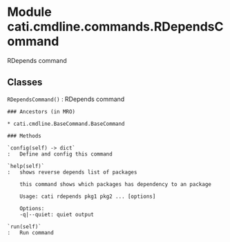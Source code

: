 Module cati.cmdline.commands.RDependsCommand
============================================
RDepends command

Classes
-------

`RDependsCommand()`
:   RDepends command

    ### Ancestors (in MRO)

    * cati.cmdline.BaseCommand.BaseCommand

    ### Methods

    `config(self) ‑> dict`
    :   Define and config this command

    `help(self)`
    :   shows reverse depends list of packages
        
        this command shows which packages has dependency to an package
        
        Usage: cati rdepends pkg1 pkg2 ... [options]
        
        Options:
        -q|--quiet: quiet output

    `run(self)`
    :   Run command